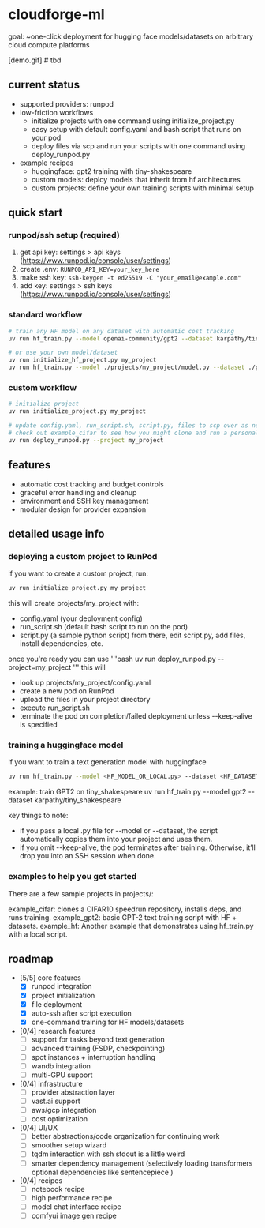 # cloudforge-ml
goal: ~one-click deployment for hugging face models/datasets on arbitrary cloud compute platforms

[demo.gif] # tbd

## current status
- supported providers: runpod
- low-friction workflows
  - initialize projects with one command using initialize_project.py
  - easy setup with default config.yaml and bash script that runs on your pod
  - deploy files via scp and run your scripts with one command using deploy_runpod.py
- example recipes
  - huggingface: gpt2 training with tiny-shakespeare
  - custom models: deploy models that inherit from hf architectures
  - custom projects: define your own training scripts with minimal setup

## quick start

### runpod/ssh setup (required)
1. get api key: settings > api keys (https://www.runpod.io/console/user/settings)
2. create .env: `RUNPOD_API_KEY=your_key_here`
3. make ssh key: `ssh-keygen -t ed25519 -C "your_email@example.com"`
4. add key: settings > ssh keys (https://www.runpod.io/console/user/settings)

### standard workflow
```bash
# train any HF model on any dataset with automatic cost tracking
uv run hf_train.py --model openai-community/gpt2 --dataset karpathy/tiny-shakespeare

# or use your own model/dataset
uv run initialize_hf_project.py my_project
uv run hf_train.py --model ./projects/my_project/model.py --dataset ./projects/my_project/dataset.py
```

### custom workflow
```bash
# initialize project
uv run initialize_project.py my_project

# update config.yaml, run_script.sh, script.py, files to scp over as needed
# check out example_cifar to see how you might clone and run a personal repository
uv run deploy_runpod.py --project my_project
```

## features
- automatic cost tracking and budget controls
- graceful error handling and cleanup
- environment and SSH key management
- modular design for provider expansion

## detailed usage info
### deploying a custom project to RunPod
if you want to create a custom project, run:

```bash
uv run initialize_project.py my_project
```

this will create projects/my_project with:
- config.yaml (your deployment config)
- run_script.sh (default bash script to run on the pod)
- script.py (a sample python script)
from there, edit script.py, add files, install dependencies, etc.

once you're ready you can use
'''bash
uv run deploy_runpod.py --project=my_project
'''
this will
- look up projects/my_project/config.yaml
- create a new pod on RunPod
- upload the files in your project directory
- execute run_script.sh
- terminate the pod on completion/failed deployment unless --keep-alive is specified

### training a huggingface model
if you want to train a text generation model with huggingface

```bash
uv run hf_train.py --model <HF_MODEL_OR_LOCAL.py> --dataset <HF_DATASET_OR_LOCAL.py> [--keep-alive]
```

example: train GPT2 on tiny_shakespeare
uv run hf_train.py --model gpt2 --dataset karpathy/tiny_shakespeare

key things to note:
- if you pass a local .py file for --model or --dataset, the script automatically copies them into your project and uses them.
- if you omit --keep-alive, the pod terminates after training. Otherwise, it’ll drop you into an SSH session when done.

### examples to help you get started
There are a few sample projects in projects/:

example_cifar: clones a CIFAR10 speedrun repository, installs deps, and runs training.
example_gpt2: basic GPT-2 text training script with HF + datasets.
example_hf: Another example that demonstrates using hf_train.py with a local script.

## roadmap
- [5/5] core features
  - [x] runpod integration
  - [x] project initialization
  - [x] file deployment
  - [x] auto-ssh after script execution
  - [x] one-command training for HF models/datasets

- [0/4] research features
  - [ ] support for tasks beyond text generation
  - [ ] advanced training (FSDP, checkpointing)
  - [ ] spot instances + interruption handling
  - [ ] wandb integration
  - [ ] multi-GPU support

- [0/4] infrastructure
  - [ ] provider abstraction layer
  - [ ] vast.ai support
  - [ ] aws/gcp integration
  - [ ] cost optimization

- [0/4] UI/UX
  - [ ] better abstractions/code organization for continuing work
  - [ ] smoother setup wizard
  - [ ] tqdm interaction with ssh stdout is a little weird
  - [ ] smarter dependency management (selectively loading transformers optional dependencies like sentencepiece )

- [0/4] recipes
  - [ ] notebook recipe
  - [ ] high performance recipe
  - [ ] model chat interface recipe
  - [ ] comfyui image gen recipe
